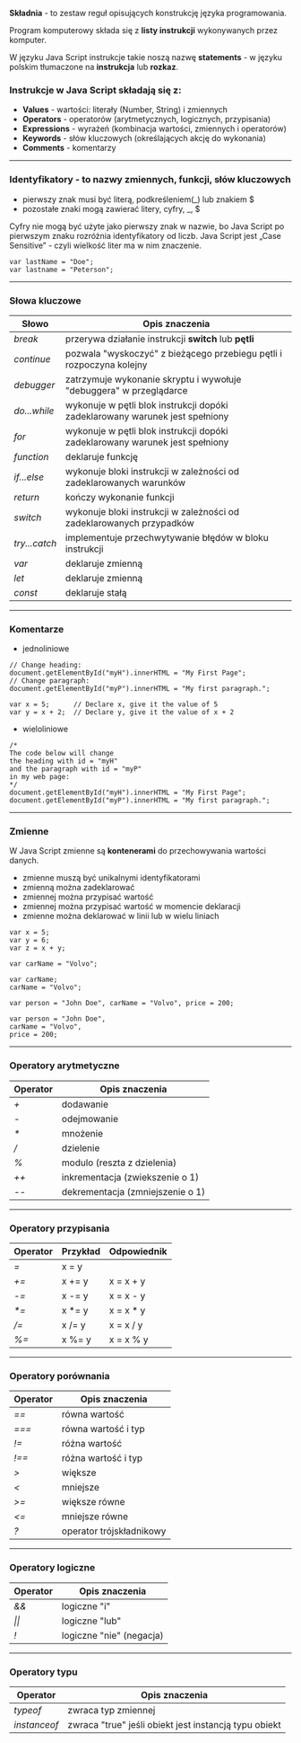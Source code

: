**Składnia** - to zestaw reguł opisujących konstrukcję języka programowania.

Program komputerowy składa się z **listy instrukcji** wykonywanych przez komputer.

W języku Java Script instrukcje takie noszą nazwę **statements** - w języku polskim tłumaczone na **instrukcja** lub **rozkaz**.

### Instrukcje w Java Script składają się z:
* **Values** - wartości: literały (Number, String) i zmiennych
* **Operators** - operatorów (arytmetycznych, logicznych, przypisania)
* **Expressions** - wyrażeń (kombinacja wartości, zmiennych i operatorów)
* **Keywords** - słów kluczowych (określających akcję do wykonania)
* **Comments** - komentarzy
***
###  **Identyfikatory** - to nazwy zmiennych, funkcji, słów kluczowych
* pierwszy znak musi być literą, podkreśleniem(_) lub znakiem $
* pozostałe znaki mogą zawierać litery, cyfry, _, $

Cyfry nie mogą być użyte jako pierwszy znak w nazwie, bo Java Script po pierwszym znaku rozróżnia identyfikatory od liczb.
Java Script jest „Case Sensitive” - czyli wielkość liter ma w nim znaczenie.
```
var lastName = "Doe";
var lastname = "Peterson";
```
***
### Słowa kluczowe
Słowo | Opis znaczenia
--- | ---
*break* | przerywa działanie instrukcji **switch** lub **pętli**
*continue* | pozwala "wyskoczyć" z bieżącego przebiegu pętli i rozpoczyna kolejny
*debugger* | zatrzymuje wykonanie skryptu i wywołuje "debuggera" w przeglądarce
*do...while* | wykonuje w pętli blok instrukcji dopóki zadeklarowany warunek jest spełniony
*for* | wykonuje w pętli blok instrukcji dopóki zadeklarowany warunek jest spełniony
*function* | deklaruje funkcję
*if...else* | wykonuje bloki instrukcji w zależności od zadeklarowanych warunków
*return* | kończy wykonanie funkcji
*switch* | wykonuje bloki instrukcji w zależności od zadeklarowanych przypadków
*try...catch* | implementuje przechwytywanie błędów w bloku instrukcji
*var* | deklaruje zmienną
*let* | deklaruje zmienną
*const* | deklaruje stałą
***
### Komentarze
* jednoliniowe
```
// Change heading:
document.getElementById("myH").innerHTML = "My First Page";
// Change paragraph:
document.getElementById("myP").innerHTML = "My first paragraph.";
```
```
var x = 5;      // Declare x, give it the value of 5
var y = x + 2;  // Declare y, give it the value of x + 2
```
* wieloliniowe
```
/*
The code below will change
the heading with id = "myH"
and the paragraph with id = "myP"
in my web page:
*/
document.getElementById("myH").innerHTML = "My First Page";
document.getElementById("myP").innerHTML = "My first paragraph.";
```
***
### Zmienne
W Java Script zmienne są **kontenerami** do przechowywania wartości danych.
* zmienne muszą być unikalnymi identyfikatorami
* zmienną można zadeklarować
* zmiennej można przypisać wartość
* zmiennej można przypisać wartość w momencie deklaracji
* zmienne można deklarować w linii lub w wielu liniach
```
var x = 5;
var y = 6;
var z = x + y;
```
```
var carName = "Volvo";
```
```
var carName;
carName = "Volvo";
```
```
var person = "John Doe", carName = "Volvo", price = 200;
```
```
var person = "John Doe",
carName = "Volvo",
price = 200;
```
***
### Operatory arytmetyczne
Operator | Opis znaczenia
--- | ---
*+* | dodawanie
*-* | odejmowanie
*\** | mnożenie
*/* | dzielenie
*%* | modulo (reszta z dzielenia)
*++* | inkrementacja (zwiekszenie o 1)
*--* | dekrementacja (zmniejszenie o 1)
***
### Operatory przypisania
Operator | Przykład | Odpowiednik
--- | --- | ---
*=* | x = y | 
*+=* | x += y | x = x + y
*-=* | x -= y | x = x - y
*\*=* | x *= y | x = x * y
*/=* | x /= y | x = x / y
*%=* | x %= y | x = x % y
***
### Operatory porównania
Operator | Opis znaczenia
--- | ---
*==* | równa wartość
*===* | równa wartość i typ
*!=* | różna wartość
*!==* | różna wartość i typ
*>* | większe
*<* | mniejsze
*>=* | większe równe
*<=* | mniejsze równe
*?* | operator trójskładnikowy
***
### Operatory logiczne
Operator | Opis znaczenia
--- | ---
*&&* | logiczne "i"
*\|\|* | logiczne "lub"
*!* | logiczne "nie" (negacja)
***
### Operatory typu
Operator | Opis znaczenia
--- | ---
*typeof* | zwraca typ zmiennej
*instanceof* | zwraca "true" jeśli obiekt jest instancją typu obiekt
